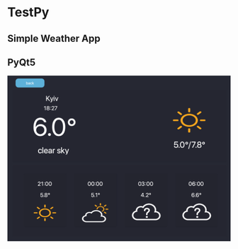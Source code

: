 # TestPy
## Simple Weather App
## PyQt5
![app](https://github.com/nnocturnnn/TestPy/blob/master/img/app.png)
